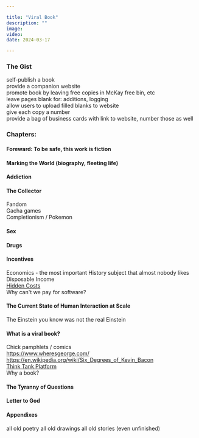 ```yaml
---

title: "Viral Book"
description: ""
image:
video:
date: 2024-03-17

---
```


### The Gist
self-publish a book   
provide a companion website   
promote book by leaving free copies in McKay free bin, etc   
leave pages blank for: additions, logging   
allow users to upload filled blanks to website   
give each copy a number   
provide a bag of business cards with link to website, number those as well   

### Chapters:

#### Foreward: To be safe, this work is fiction

#### Marking the World (biography, fleeting life)

#### Addiction

#### The Collector
Fandom   
Gacha games   
Completionism / Pokemon   

#### Sex

#### Drugs

#### Incentives
Economics - the most important History subject that almost nobody likes   
Disposable Income   
[Hidden Costs](hidden-costs)   
Why can't we pay for software?   

#### The Current State of Human Interaction at Scale
The Einstein you know was not the real Einstein

#### What is a viral book?
Chick pamphlets / comics   
https://www.wheresgeorge.com/   
https://en.wikipedia.org/wiki/Six_Degrees_of_Kevin_Bacon   
[Think Tank Platform](think-tank)   
Why a book?   

#### The Tyranny of Questions

#### Letter to God

#### Appendixes
all old poetry
all old drawings
all old stories (even unfinished)